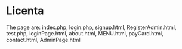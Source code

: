 # Licenta
The page are: index.php, login.php, signup.html, RegisterAdmin.html, test.php, loginPage.html, about.html, MENU.html, payCard.html, contact.html, AdminPage.html
